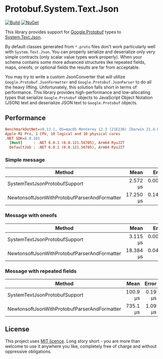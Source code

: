 # Protobuf.System.Text.Json

[![Build](https://github.com/Havret/Protobuf.System.Text.Json/actions/workflows/build.yml/badge.svg)](https://github.com/Havret/Protobuf.System.Text.Json/actions/workflows/build.yml)
[![NuGet](https://img.shields.io/nuget/vpre/Protobuf.System.Text.Json.svg)](https://www.nuget.org/packages/Protobuf.System.Text.Json/)

This library provides support for [Google.Protobuf](https://www.nuget.org/packages/Google.Protobuf) types to [System.Text.Json](https://www.nuget.org/packages/System.Text.Json/).

By default classes generated from `*.proto` files don't work particularly well with `System.Text.Json`. You can properly serialize and deserialize only very simple contracts (only scalar value types work properly). When your schema contains some more advanced structures like repeated fields, maps, oneofs, or optional fields the results are far from acceptable. 

You may try to write a custom JsonConverter that will utilize `Google.Protobuf.JsonFormatter` and `Google.Protobuf.JsonParser` to do all the heavy lifting. Unfortunately, this solution falls short in terms of performance. This library provides high-performance and low-allocating types that serialize `Google.Protobuf` objects to JavaScript Object Notation (JSON) text and deserialize JSON text to `Google.Protobuf` objects.

## Performance

``` ini
BenchmarkDotNet=v0.13.1, OS=macOS Monterey 12.3 (21E230) [Darwin 21.4.0]
Apple M1 Pro, 1 CPU, 10 logical and 10 physical cores
.NET SDK=6.0.101
  [Host]     : .NET 6.0.1 (6.0.121.56705), Arm64 RyuJIT
  DefaultJob : .NET 6.0.1 (6.0.121.56705), Arm64 RyuJIT
```

### Simple message
|                                       Method |      Mean |     Error |    StdDev |
|--------------------------------------------- |----------:|----------:|----------:|
|                SystemTextJsonProtobufSupport |  2.572 μs | 0.0094 μs | 0.0074 μs |
| NewtonsoftJsonWithProtobufParserAndFormatter | 17.250 μs | 0.1492 μs | 0.1395 μs |


### Message with oneofs
|                                       Method |      Mean |     Error |    StdDev |
|--------------------------------------------- |----------:|----------:|----------:|
|                SystemTextJsonProtobufSupport |  3.115 μs | 0.0065 μs | 0.0057 μs |
| NewtonsoftJsonWithProtobufParserAndFormatter | 18.384 μs | 0.0403 μs | 0.0377 μs |


### Message with repeated fields
|                                       Method |     Mean |   Error |  StdDev |
|--------------------------------------------- |---------:|--------:|--------:|
|                SystemTextJsonProtobufSupport | 100.9 μs | 0.19 μs | 0.17 μs |
| NewtonsoftJsonWithProtobufParserAndFormatter | 735.1 μs | 1.09 μs | 1.02 μs |

## License

This project uses [MIT licence](https://github.com/Havret/Protobuf.System.Text.Json/blob/main/LICENSE). Long story short - you are more than welcome to use it anywhere you like, completely free of charge and without oppressive obligations.